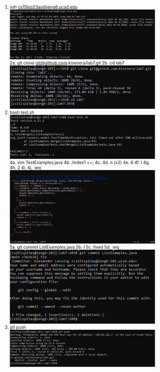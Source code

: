 1. ssh cs15lsp23as@ieng6.ucsd.edu
![Image](lr4a.png)
2a. git clone git@github.com:kisenera/lab7.git
2b. cd lab7
![Image](lr4b.png)
3. bash test.sh
![Image](lr4c.png)
4a. vim TestExamples.java
4b. /index1 +=;
4c. <enter>
4d. n (x2)
4e. 6<right arrow>
4f. I
4g. <backspace>
4h. 2
4i. <esc>
4j. :wq
![Image](lr4d.png)
5a. git commit ListExamples.java
5b. I
5c. fixed
5d. :wq
![Image](lr4e.png)
6. git push
![Image](lr4f.png)
